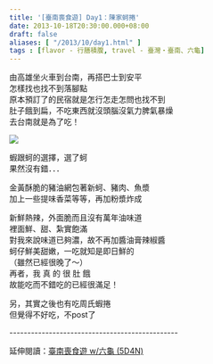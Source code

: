 ```yaml
---
title: '[臺南喪食遊] Day1：陳家蚵捲'
date: 2013-10-18T20:30:00.000+08:00
draft: false
aliases: [ "/2013/10/day1.html" ]
tags : [flavor - 行膳積腹, travel - 臺灣・臺南、六龜]
---
```


由高雄坐火車到台南，再搭巴士到安平  
怎樣找也找不到落腳點  
原本預訂了的民宿就是怎行怎走怎問也找不到  
肚子餓到扁，不吃東西就沒頭腦沒氣力脾氣暴燥  
去台南就是為了吃！  

[![](https://3.bp.blogspot.com/-XTUZ8y3pU-Q/XCRCpeDyS0I/AAAAAAAAB8Y/gnNTK0x2LgMzExsCIHIgmtfOFjW27L-MwCLcBGAs/s640/27.jpg)](https://3.bp.blogspot.com/-XTUZ8y3pU-Q/XCRCpeDyS0I/AAAAAAAAB8Y/gnNTK0x2LgMzExsCIHIgmtfOFjW27L-MwCLcBGAs/s1600/27.jpg)

蝦跟蚵的選擇，選了蚵  
果然沒有錯．．．  
  
金黃酥脆的豬油網包著新蚵、豬肉、魚漿  
加上一些提味香菜等等，再加粉漿炸成  
  
新鮮熱辣，外面脆而且沒有萬年油味道  
裡面鮮、甜、紮實飽滿  
對我來說味道已夠濃，故不再加醬油膏辣椒醬  
蚵仔鮮美甜嫩，一吃就知是即日鮮的  
（雖然已經很晚了～）  
再者，我 真 的 很 肚 餓  
故能吃而不錯吃的已經很滿足！  
  
  
  
另，其實之後也有吃周氏蝦捲  
但覺得不好吃，不post了  
  
\-----------------------------------------------  
  
延伸閱讀：[臺南喪食遊 w/六龜 (5D4N)](http://www.hidie.net/2013/10/w-5d4n.html)